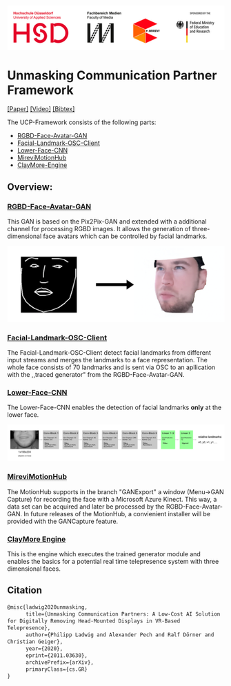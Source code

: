 
![alt text](headerLogo.jpg "Header")

# Unmasking Communication Partner Framework

[[Paper]](https://arxiv.org/abs/2011.03630)
[[Video]](https://www.youtube.com/watch?v=Wa95qDPV8vk&feature=youtu.be)
[[Bibtex]](##Citation)

The UCP-Framework consists of the following parts:
- [RGBD-Face-Avatar-GAN](RGBD-Face-Avatar-GAN)
- [Facial-Landmark-OSC-Client](Facial-Landmark-OSC-Client)
- [Lower-Face-CNN](Lower-Face-CNN)
- [MireviMotionHub](https://github.com/Mirevi/MotionHub)
- [ClayMore-Engine](https://github.com/Mirevi/ClayMore)

## Overview:

### [RGBD-Face-Avatar-GAN](RGBD-Face-Avatar-GAN)

This GAN is based on the Pix2Pix-GAN and extended with a additional channel for processing RGBD images. It allows the generation of three-dimensional face avatars which can be controlled by facial landmarks.

![alt text](RGBD-Face-Avatar-GAN/Images/Overview.png)

### [Facial-Landmark-OSC-Client](Facial-Landmark-OSC-Client)

The Facial-Landmark-OSC-Client detect facial landmarks from different input streams and merges the landmarks to a face 
representation. The whole face consists of 70 landmarks and is sent via OSC to an apllication with the ,,traced 
generator" from the RGBD-Face-Avatar-GAN.

### [Lower-Face-CNN](Lower-Face-CNN)

The Lower-Face-CNN enables the detection of facial landmarks **only** at the lower face.

![alt text](Lower-Face-CNN/Images/CNN.png)

### [MireviMotionHub](https://github.com/Mirevi/MotionHub)
The MotionHub supports in the branch "GANExport" a window (Menu->GAN Capture) for recording the face with a Microsoft Azure Kinect. This way, a data set can be acquired and later be processed by the RGBD-Face-Avatar-GAN. In future releases of the MotionHub, a convienient installer will be provided with the GANCapture feature. 

### [ClayMore Engine](https://gitlab.com/Azonic/claymore)
This is the engine which executes the trained generator module and enables the basics for a potential real time telepresence system with three dimensional faces.


## Citation
```
@misc{ladwig2020unmasking,
      title={Unmasking Communication Partners: A Low-Cost AI Solution for Digitally Removing Head-Mounted Displays in VR-Based Telepresence}, 
      author={Philipp Ladwig and Alexander Pech and Ralf Dörner and Christian Geiger},
      year={2020},
      eprint={2011.03630},
      archivePrefix={arXiv},
      primaryClass={cs.GR}
}
```



